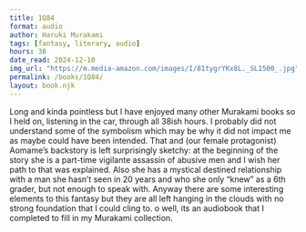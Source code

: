 ```yaml
---
title: 1Q84
format: audio
author: Haruki Murakami
tags: [fantasy, literary, audio]
hours: 38 
date_read: 2024-12-10
img_url: "https://m.media-amazon.com/images/I/81tygrYKx8L._SL1500_.jpg"
permalink: /books/1Q84/
layout: book.njk
---
```

Long and kinda pointless but I have enjoyed many other Murakami books so I held on, listening in the car, through all 38ish hours. I probably did not understand some of the symbolism which may be why it did not impact me as maybe could have been intended. That and (our female protagonist) Aomame’s backstory is left surprisingly sketchy: at the beginning of the story she is a part-time vigilante assassin of abusive men and I wish her path to that was explained. Also she has a mystical destined relationship with a man she hasn’t seen in 20 years and who she only “knew” as a 6th grader, but not enough to speak with.
Anyway there are some interesting elements to this fantasy but they are all left hanging in the clouds with no strong foundation that I could cling to. o well, its an audiobook that I completed to fill in my Murakami collection.
